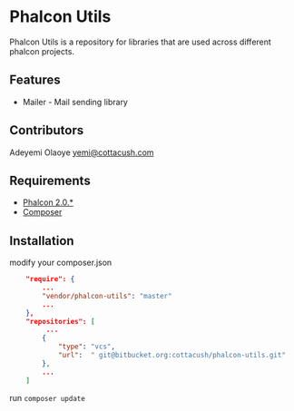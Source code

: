 Phalcon Utils
=============
Phalcon Utils is a repository for libraries that are used across different phalcon projects.


Features
--------
* Mailer - Mail sending library



Contributors
------------
Adeyemi Olaoye <yemi@cottacush.com>


Requirements
------------
* [Phalcon 2.0.*](https://docs.phalconphp.com/en/latest/reference/install.html)
* [Composer](https://getcomposer.org/doc/00-intro.md#using-composer)



Installation
------------
modify your composer.json

```json
    "require": {
        ...
        "vendor/phalcon-utils": "master"
        ...
    },
    "repositories": [
         ...
        {
            "type": "vcs",
            "url":  " git@bitbucket.org:cottacush/phalcon-utils.git"
        },
        ...
    ]
```

run `composer update`











